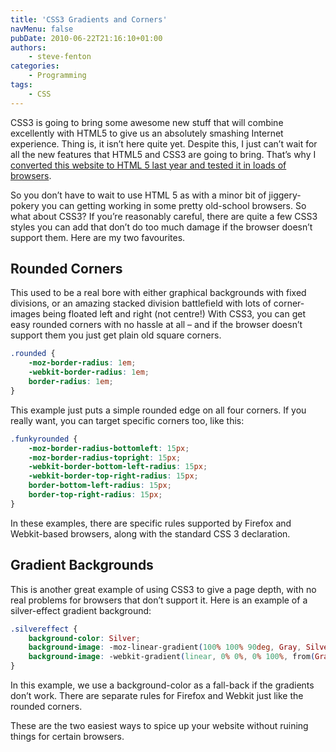 ```yaml
---
title: 'CSS3 Gradients and Corners'
navMenu: false
pubDate: 2010-06-22T21:16:10+01:00
authors:
    - steve-fenton
categories:
    - Programming
tags:
    - CSS
---
```


CSS3 is going to bring some awesome new stuff that will combine excellently with HTML5 to give us an absolutely smashing Internet experience. Thing is, it isn’t here quite yet. Despite this, I just can’t wait for all the new features that HTML5 and CSS3 are going to bring. That’s why I [converted this website to HTML 5 last year and tested it in loads of browsers](/blog/2009/07/html-5-browser-test/).

So you don’t have to wait to use HTML 5 as with a minor bit of jiggery-pokery you can getting working in some pretty old-school browsers. So what about CSS3? If you’re reasonably careful, there are quite a few CSS3 styles you can add that don’t do too much damage if the browser doesn’t support them. Here are my two favourites.

## Rounded Corners

This used to be a real bore with either graphical backgrounds with fixed divisions, or an amazing stacked division battlefield with lots of corner-images being floated left and right (not centre!) With CSS3, you can get easy rounded corners with no hassle at all – and if the browser doesn’t support them you just get plain old square corners.

```css
.rounded {
    -moz-border-radius: 1em;
    -webkit-border-radius: 1em;
    border-radius: 1em;
}
```

This example just puts a simple rounded edge on all four corners. If you really want, you can target specific corners too, like this:

```css
.funkyrounded {
    -moz-border-radius-bottomleft: 15px;
    -moz-border-radius-topright: 15px;
    -webkit-border-bottom-left-radius: 15px;
    -webkit-border-top-right-radius: 15px;
    border-bottom-left-radius: 15px;
    border-top-right-radius: 15px;
}
```

In these examples, there are specific rules supported by Firefox and Webkit-based browsers, along with the standard CSS 3 declaration.

## Gradient Backgrounds

This is another great example of using CSS3 to give a page depth, with no real problems for browsers that don’t support it. Here is an example of a silver-effect gradient background:

```css
.silvereffect {
    background-color: Silver;
    background-image: -moz-linear-gradient(100% 100% 90deg, Gray, Silver);
    background-image: -webkit-gradient(linear, 0% 0%, 0% 100%, from(Gray), to(Silver));
}
```

In this example, we use a background-color as a fall-back if the gradients don’t work. There are separate rules for Firefox and Webkit just like the rounded corners.

These are the two easiest ways to spice up your website without ruining things for certain browsers.